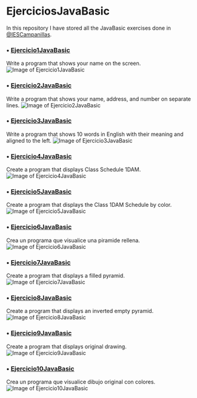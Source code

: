 # EjerciciosJavaBasic
In this repository I have stored all the JavaBasic exercises done in [@IESCampanillas](https://github.com/IESCampanillas).

### • [Ejercicio1JavaBasic](https://github.com/FESEVA/EjerciciosJava/blob/main/EjerciciosJavaBasic/Ejercicio1JavaBasic.java)
Write a program that shows your name on the screen.
![Image of Ejercicio1JavaBasic](https://github.com/FESEVA/EjerciciosJava/blob/main/EjerciciosJavaBasic/ImagesJavaBasic/1.jpeg)


### • [Ejercicio2JavaBasic](https://github.com/FESEVA/EjerciciosJava/blob/main/EjerciciosJavaBasic/Ejercicio2JavaBasic.java)
Write a program that shows your name, address, and number on separate lines.
![Image of Ejercicio2JavaBasic](https://github.com/FESEVA/EjerciciosJava/blob/main/EjerciciosJavaBasic/ImagesJavaBasic/2.jpeg)


### • [Ejercicio3JavaBasic](https://github.com/FESEVA/EjerciciosJava/blob/main/EjerciciosJavaBasic/Ejercicio3JavaBasic.java)
Write a program that shows 10 words in English with their meaning and aligned to the left.
![Image of Ejercicio3JavaBasic](https://github.com/FESEVA/EjerciciosJava/blob/main/EjerciciosJavaBasic/ImagesJavaBasic/3.jpeg)


### • [Ejercicio4JavaBasic](https://github.com/FESEVA/EjerciciosJava/blob/main/EjerciciosJavaBasic/Ejercicio4JavaBasic.java)
Create a program that displays Class Schedule 1DAM.
![Image of Ejercicio4JavaBasic](https://github.com/FESEVA/EjerciciosJava/blob/main/EjerciciosJavaBasic/ImagesJavaBasic/4.jpeg)


### • [Ejercicio5JavaBasic](https://github.com/FESEVA/EjerciciosJava/blob/main/EjerciciosJavaBasic/Ejercicio4JavaBasic.java)
Create a program that displays the Class 1DAM Schedule by color.
![Image of Ejercicio5JavaBasic](https://github.com/FESEVA/EjerciciosJava/blob/main/EjerciciosJavaBasic/ImagesJavaBasic/5.jpeg)


### • [Ejercicio6JavaBasic](https://github.com/FESEVA/EjerciciosJava/blob/main/EjerciciosJavaBasic/Ejercicio4JavaBasic.java)
Crea un programa que visualice una piramide rellena.
![Image of Ejercicio6JavaBasic](https://github.com/FESEVA/EjerciciosJava/blob/main/EjerciciosJavaBasic/ImagesJavaBasic/6.jpeg)


### • [Ejercicio7JavaBasic](https://github.com/FESEVA/EjerciciosJava/blob/main/EjerciciosJavaBasic/Ejercicio4JavaBasic.java)
Create a program that displays a filled pyramid.
![Image of Ejercicio7JavaBasic](https://github.com/FESEVA/EjerciciosJava/blob/main/EjerciciosJavaBasic/ImagesJavaBasic/7.jpeg)


### • [Ejercicio8JavaBasic](https://github.com/FESEVA/EjerciciosJava/blob/main/EjerciciosJavaBasic/Ejercicio4JavaBasic.java)
Create a program that displays an inverted empty pyramid.
![Image of Ejercicio8JavaBasic](https://github.com/FESEVA/EjerciciosJava/blob/main/EjerciciosJavaBasic/ImagesJavaBasic/8.jpeg)


### • [Ejercicio9JavaBasic](https://github.com/FESEVA/EjerciciosJava/blob/main/EjerciciosJavaBasic/Ejercicio4JavaBasic.java)
Create a program that displays original drawing.
![Image of Ejercicio9JavaBasic](https://github.com/FESEVA/EjerciciosJava/blob/main/EjerciciosJavaBasic/ImagesJavaBasic/9.jpeg)


### • [Ejercicio10JavaBasic](https://github.com/FESEVA/EjerciciosJava/blob/main/EjerciciosJavaBasic/Ejercicio4JavaBasic.java)
Crea un programa que visualice dibujo original con colores.
![Image of Ejercicio10JavaBasic](https://github.com/FESEVA/EjerciciosJava/blob/main/EjerciciosJavaBasic/ImagesJavaBasic/10.jpeg)


